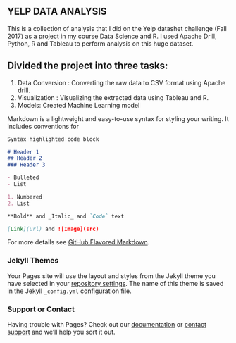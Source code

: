 ## YELP DATA ANALYSIS

This is a collection of analysis that I did on the Yelp datashet challenge (Fall 2017) as a project in my course Data Science and R. 
I used Apache Drill, Python, R and Tableau to perform analysis on this huge dataset.

## Divided the project into three tasks:
1. Data Conversion : Converting the raw data to CSV format using Apache drill.
2. Visualization : Visualizing the extracted data using Tableau and R.
3. Models: Created Machine Learning model


Markdown is a lightweight and easy-to-use syntax for styling your writing. It includes conventions for

```markdown
Syntax highlighted code block

# Header 1
## Header 2
### Header 3

- Bulleted
- List

1. Numbered
2. List

**Bold** and _Italic_ and `Code` text

[Link](url) and ![Image](src)
```

For more details see [GitHub Flavored Markdown](https://guides.github.com/features/mastering-markdown/).

### Jekyll Themes

Your Pages site will use the layout and styles from the Jekyll theme you have selected in your [repository settings](https://github.com/krutikaparab9392/YelpDataAnalysis/settings). The name of this theme is saved in the Jekyll `_config.yml` configuration file.

### Support or Contact

Having trouble with Pages? Check out our [documentation](https://help.github.com/categories/github-pages-basics/) or [contact support](https://github.com/contact) and we’ll help you sort it out.
